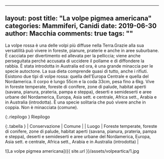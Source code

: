 ---
layout: post
title:  "La volpe pigmea americana"
categories: Mammiferi, Canidi
date: 2019-06-30
author: Macchia
comments: true
tags: ""
--
La volpe rossa è una delle volpi più diffuse nella Terra.Grazie alla sua versatilità può vivere in foreste, pianure, praterie e anche in aree suburbane. È cacciata per divertimento ed allevata per la pelliccia; viene anche perseguitata perché accusata di uccidere il pollame e di diffondere la rabbia.
È stata introdotta in Australia ed ora, è una grande minaccia per le specie autoctone.
La sua dieta comprende quasi di tutto, anche i rifiuti.
Esistono due tipi di volpe rossa: quella dell'Europa Centrale e quella del Nordamerica.
Il corpo è lungo 55cm e la coda 33cm, pesa fino a 6kg.
Vive in foreste temperate, foreste di conifere, zone di palude, habitat aperti (savana, pianura, prateria, pampa e steppa), deserti e semideserti e aree urbane del Nordamerica, Europa, Asia sett. e centrale, Africa sett., Arabia e in Australia (introdotta).
È una specie solitaria che può vivere anche in coppia.
Non è minacciata (comune).









{:.riepilogo }
Riepilogo

{:.tabella }
| Conservazione | Comune |
| Luogo         | Foreste temperate, foreste di conifere, zone di palude, habitat aperti (savana, pianura, prateria, pampa e steppa), deserti e semideserti e aree urbane del Nordamerica, Europa, Asia sett. e centrale, Africa sett., Arabia e in Australia (introdotta) |


![La volpe pigmea americana]({{ site.url }}/assets/volpeartica/1.jpg